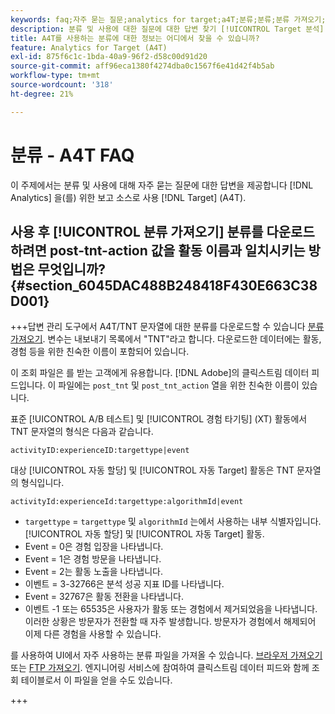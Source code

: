 ```yaml
---
keywords: faq;자주 묻는 질문;analytics for target;a4T;분류;분류;분류 가져오기;post-tnt-action;이벤트 코드
description: 분류 및 사용에 대한 질문에 대한 답변 찾기 [!UICONTROL Target 분석] (A4T).
title: A4T를 사용하는 분류에 대한 정보는 어디에서 찾을 수 있습니까?
feature: Analytics for Target (A4T)
exl-id: 875f6c1c-1bda-40a9-96f2-d58c00d91d20
source-git-commit: aff96eca1380f4274dba0c1567f6e41d42f4b5ab
workflow-type: tm+mt
source-wordcount: '318'
ht-degree: 21%

---
```


# 분류 - A4T FAQ

이 주제에서는 분류 및 사용에 대해 자주 묻는 질문에 대한 답변을 제공합니다 [!DNL Analytics] 을(를) 위한 보고 소스로 사용 [!DNL Target] (A4T).

## 사용 후 [!UICONTROL 분류 가져오기] 분류를 다운로드하려면 post-tnt-action 값을 활동 이름과 일치시키는 방법은 무엇입니까? {#section_6045DAC488B248418F430E663C38D001}

+++답변 관리 도구에서 A4T/TNT 문자열에 대한 분류를 다운로드할 수 있습니다 [분류 가져오기](https://experienceleague.adobe.com/docs/analytics/components/classifications/classifications-importer/c-working-with-saint.html). 변수는 내보내기 목록에서 &quot;TNT&quot;라고 합니다. 다운로드한 데이터에는 활동, 경험 등을 위한 친숙한 이름이 포함되어 있습니다.

이 조회 파일은 를 받는 고객에게 유용합니다. [!DNL Adobe]의 클릭스트림 데이터 피드입니다. 이 파일에는 `post_tnt` 및 `post_tnt_action` 열을 위한 친숙한 이름이 있습니다.

표준 [!UICONTROL A/B 테스트] 및 [!UICONTROL 경험 타기팅] (XT) 활동에서 TNT 문자열의 형식은 다음과 같습니다.

```
activityID:experienceID:targettype|event
```

대상 [!UICONTROL 자동 할당] 및 [!UICONTROL 자동 Target] 활동은 TNT 문자열의 형식입니다.

```
activityId:experienceId:targettype:algorithmId|event
```

* `targettype` = `targettype` 및 `algorithmId` 는에서 사용하는 내부 식별자입니다. [!UICONTROL 자동 할당] 및 [!UICONTROL 자동 Target] 활동.
* Event = 0은 경험 입장을 나타냅니다.
* Event = 1은 경험 방문을 나타냅니다.
* Event = 2는 활동 노출을 나타냅니다.
* 이벤트 = 3-32766은 분석 성공 지표 ID를 나타냅니다.
* Event = 32767은 활동 전환을 나타냅니다.
* 이벤트 -1 또는 65535은 사용자가 활동 또는 경험에서 제거되었음을 나타냅니다. 이러한 상황은 방문자가 전환할 때 자주 발생합니다. 방문자가 경험에서 해제되어 이제 다른 경험을 사용할 수 있습니다.

를 사용하여 UI에서 자주 사용하는 분류 파일을 가져올 수 있습니다. [브라우저 가져오기](https://experienceleague.adobe.com/docs/analytics/components/classifications/classifications-importer/browser-import.html?lang=en) 또는 [FTP 가져오기](https://experienceleague.adobe.com/docs/analytics/components/classifications/classifications-importer/import-file.html?lang=en). 엔지니어링 서비스에 참여하여 클릭스트림 데이터 피드와 함께 조회 테이블로서 이 파일을 얻을 수도 있습니다.

+++

